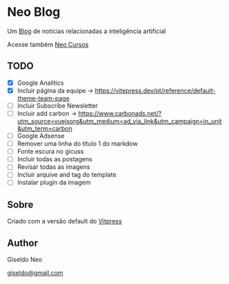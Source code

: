 # Neo Blog

Um [Blog](https://giseldo.github.io/blog/) de notícias relacionadas a inteligência artificial

Acesse também [Neo Cursos](https://giseldo.github.io/cursos/)

## TODO

- [x] Google Analitics 
- [x] Incluir página da equipe -> https://vitepress.dev/pt/reference/default-theme-team-page
- [ ] Incluir Subscribe Newsletter
- [ ] Incluir add carbon -> https://www.carbonads.net/?utm_source=vuejsorg&utm_medium=ad_via_link&utm_campaign=in_unit&utm_term=carbon
- [ ] Google Adsense 
- [ ] Remover uma linha do título 1  do markdow
- [ ] Fonte escura no gicuss
- [ ] Incluir todas as postagens
- [ ] Revisar todas as imagens
- [ ] Incluir arquive and tag do template
- [ ] Instalar plugin da imagem

## Sobre

Criado com a versão default do [Vitpress](https://vitepress.dev/)

## Author 

Giseldo Neo

giseldo@gmail.com
